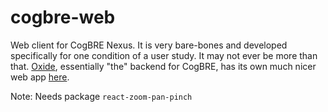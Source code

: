 # cogbre-web
Web client for CogBRE Nexus. It is very bare-bones and developed specifically for one condition of a user study. It may not ever be more than that. [Oxide](https://github.com/Program-Understanding/oxide), essentially "the" backend for CogBRE, has its own much nicer web app [here](https://github.com/Program-Understanding/oxide/tree/main/web_app). 

Note: Needs package `react-zoom-pan-pinch`

